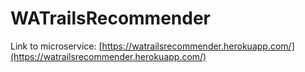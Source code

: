 # WATrailsRecommender
Link to microservice: [https://watrailsrecommender.herokuapp.com/](https://watrailsrecommender.herokuapp.com/)
